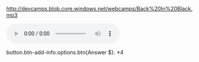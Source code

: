 http://devcamps.blob.core.windows.net/webcamps/Back%20In%20Black.mp3

  <audio controls="controls">
        <source src="http://devcamps.blob.core.windows.net/webcamps/Back%20In%20Black.mp3" type="audio/mp3" />
    </audio>

button.btn-add-info.options.btn{Answer  $}. *4